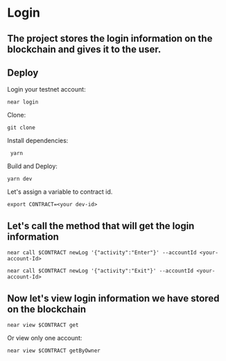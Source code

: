 # Login

The project stores the login information on the blockchain and gives it to the user.
---


## Deploy

Login your testnet account:


    near login


Clone:

    git clone 


Install dependencies:

     yarn


Build and Deploy:

    yarn dev


Let's assign a variable to contract id.     

    export CONTRACT=<your dev-id>



## Let's call the method that will get the login information



``` 
near call $CONTRACT newLog '{"activity":"Enter"}' --accountId <your-account-Id> 
```

``` 
near call $CONTRACT newLog '{"activity":"Exit"}' --accountId <your-account-Id>
```



## Now let's view login information we have stored on the blockchain


    near view $CONTRACT get



Or view only one account:

    near view $CONTRACT getByOwner



